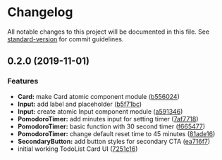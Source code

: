 # Changelog

All notable changes to this project will be documented in this file. See [standard-version](https://github.com/conventional-changelog/standard-version) for commit guidelines.

## 0.2.0 (2019-11-01)


### Features

* **Card:** make Card atomic component module ([b556024](https://github.com/jakierice/reason-playground-apps/commit/b5560240f78291856c1a21362bce95390c847884))
* **Input:** add label and placeholder ([b5f71bc](https://github.com/jakierice/reason-playground-apps/commit/b5f71bc0dfd4a84d625ea68a800cfaad0559bca0))
* **Input:** create atomic Input component module ([a591346](https://github.com/jakierice/reason-playground-apps/commit/a5913466a340a8f8eaa58cea9c2040218845dab3))
* **PomodoroTimer:** add minutes input for setting timer ([7af7718](https://github.com/jakierice/reason-playground-apps/commit/7af7718dddd9c60951e6f11ba5b05a8198ebc12b))
* **PomodoroTimer:** basic function with 30 second timer ([f665477](https://github.com/jakierice/reason-playground-apps/commit/f6654774eef6922b869e6362d68602e6fe9cc0a2))
* **PomodoroTimer:** change default reset time to 45 minutes ([81ade16](https://github.com/jakierice/reason-playground-apps/commit/81ade16995dbcf24d1888fe8b5996b4b04fedf66))
* **SecondaryButton:** add button styles for secondary CTA ([ea716f7](https://github.com/jakierice/reason-playground-apps/commit/ea716f7c330d3f8fdcd12363b94a902652058da2))
* initial working TodoList Card UI ([7251c16](https://github.com/jakierice/reason-playground-apps/commit/7251c16fefb2a413e40a68bdb8d5b5b0003d68bc))
